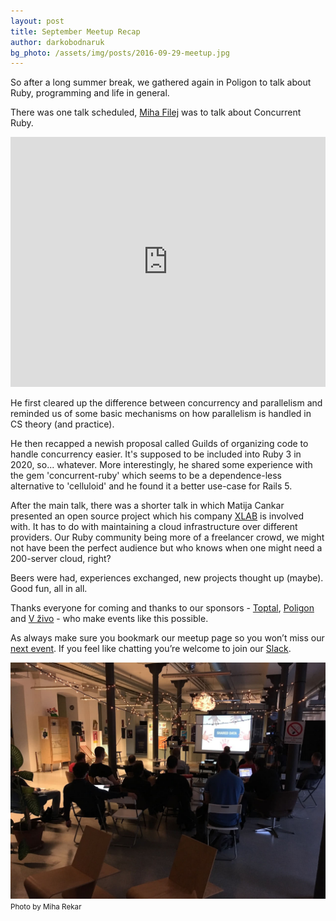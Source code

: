 ```yaml
---
layout: post
title: September Meetup Recap
author: darkobodnaruk
bg_photo: /assets/img/posts/2016-09-29-meetup.jpg
---
```


So after a long summer break, we gathered again in Poligon to talk about Ruby, programming and life in general.

There was one talk scheduled, [Miha Filej](https://twitter.com/mfilej) was to talk about Concurrent Ruby.

<iframe height="400" src="https://www.youtube.com/embed/r29iAzhhPxg" frameborder="0" style="width: 100%" allowfullscreen></iframe>

He first cleared up the difference between concurrency and parallelism and reminded us of some basic mechanisms on how parallelism is handled in CS theory (and practice).

He then recapped a newish proposal called Guilds of organizing code to handle concurrency easier. It's supposed to be included into Ruby 3 in 2020, so... whatever. More interestingly, he shared some experience with the gem 'concurrent-ruby' which seems to be a dependence-less alternative to 'celluloid' and he found it a better use-case for Rails 5.

After the main talk, there was a shorter talk in which Matija Cankar presented an open source project which his company [XLAB](http://www.xlab.si/) is involved with. It has to do with maintaining a cloud infrastructure over different providers. Our Ruby community being more of a freelancer crowd, we might not have been the perfect audience but who knows when one might need a 200-server cloud, right?

Beers were had, experiences exchanged, new projects thought up (maybe). Good fun, all in all.

Thanks everyone for coming and thanks to our sponsors - [Toptal](http://www.toptal.com), [Poligon](http://www.poligon.si) and [V živo](http://vzivo.si) - who make events like this possible.

As always make sure you bookmark our meetup page so you won’t miss our [next event](http://www.meetup.com/RubySlovenia/). If you feel like chatting you’re welcome to join our [Slack](https://join.slack.com/t/rubyslovenia/shared_invite/zt-2sedgruvo-gT0KbZbJegW~rK3Jmln~Lg).

<div class="gallery">
  <a href="/assets/img/posts/2016-09-29-meetup.jpg" target="_blank">
    <img src="/assets/img/posts/2016-09-29-meetup.jpg" alt="Ruby meetup - May 2016">
  </a>
</div>
<small>Photo by Miha Rekar</small>
